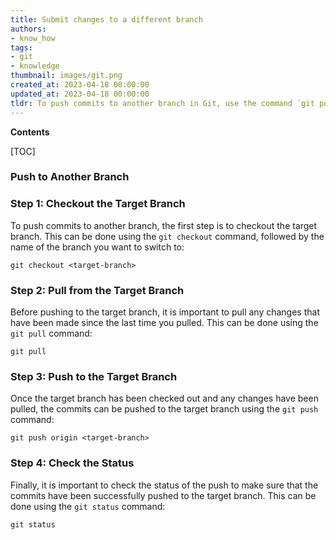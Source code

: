 ```yaml
---
title: Submit changes to a different branch
authors:
- know_how
tags:
- git
- knowledge
thumbnail: images/git.png
created_at: 2023-04-18 00:00:00
updated_at: 2023-04-18 00:00:00
tldr: To push commits to another branch in Git, use the command `git push <remote> <branch>`.
---
```


**Contents**

[TOC]

### Push to Another Branch

### Step 1: Checkout the Target Branch

To push commits to another branch, the first step is to checkout the target branch. This can be done using the `git checkout` command, followed by the name of the branch you want to switch to:

```
git checkout <target-branch>
```

### Step 2: Pull from the Target Branch

Before pushing to the target branch, it is important to pull any changes that have been made since the last time you pulled. This can be done using the `git pull` command:

```
git pull
```

### Step 3: Push to the Target Branch

Once the target branch has been checked out and any changes have been pulled, the commits can be pushed to the target branch using the `git push` command:

```
git push origin <target-branch>
```

### Step 4: Check the Status

Finally, it is important to check the status of the push to make sure that the commits have been successfully pushed to the target branch. This can be done using the `git status` command:

```
git status
```
